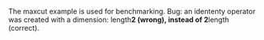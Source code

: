 The maxcut example is used for benchmarking. Bug: an idententy operator was created with a dimension: length**2 (wrong), instead of 2**length (correct).